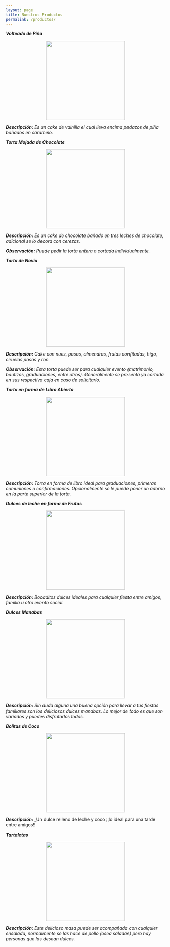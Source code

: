 ```yaml
---
layout: page
title: Nuestros Productos 
permalink: /productos/
---
```


___Volteado de Piña___

<div align="center">
<img src="https://www.recetario-cocina.com/archivosbd/volteado-de-platano-con-caramelo.jpg" width="250" height="250">
</div>


___Descripción:___ _Es un cake de vainilla el cual lleva encima pedazos de piña bañados en caramelo._  



___Torta Mojada de Chocolate___

<div align="center">
<img src="https://i.pinimg.com/originals/20/09/b4/2009b4cc4c19d3af9d34881440d24398.jpg" width="250" height="250" align="center">
</div>


___Descripción:___ _Es un cake de chocolate bañado en tres leches de chocolate, adicional se lo decora con cerezas._ 

___Observación:___ _Puede pedir la torta entera o cortada individualmente._



___Torta de Novia___

<div align="center">
<img src="https://2.bp.blogspot.com/-BpR7EltDqq8/VPNPspSmfPI/AAAAAAAAAGc/s8aJUPRU4L8/s1600/IMG_0115.JPG" width="250" height="250">
</div>

___Descripción:___ _Cake con nuez, pasas, almendras, frutas confitadas, higo, ciruelas pasas y ron._

___Observación:___ _Esta torta puede ser para cualquier evento (matrimonio, bautizos, graduaciones, entre otros). Generalmente se presenta ya cortada en sus respectiva caja en caso de solicitarlo._ 



___Torta en forma de Libro Abierto___

<div align="center">
<img src="https://lh3.googleusercontent.com/NyCnoj6M1uG58dT8h9I2Eq81SoX6TkK4AuU9FU_F-XJ_hJ9NHhkTMR6ero0rq6ab-cBcdhaYcYUR7DfBrbH-LcQNogygjPfnHIYApnu19SeisRLtMzwzSl2va-CVm4wGuXk8lf9620y7xJNAz_-1f2ROGpJ3o3xEAHaYgH9Uxpt0WmCuKAP8xMxwvJcYPWWdkJOs-2401hBZsZwmfQHoPFyxrsX4MCO5Z7HtQHbplgF5_t7-dFYxQvjwbI4maqiWTm5toXF0ABYHHbb0IqphAST9j-OWclIR2BwS_Nh_fQacR0fIYCSQGPtnHPDWx8Fd5ikOR3eghsp8h98AeZxBC5Eje5MlbELs0izKXLa1BL9WuZw8--_Djsb7UCbuY9hpQf8RQwxayM4TMBEPUog8y_K_-xVQrzkwp-cKC1ouusAQGxKGL0NRrlrOnN7wdxQMLhia3spDnwMkfF_Gzr31tG7At-Oa0DmdoVY7o5vznNRyGKITRKp3AymxOOlXYtbh0rJ3qxxTpMJUDJOmJP2tZhcSOMaIA38WClqkg4DBdRm4UfGJHtUnkUV0iQFZQAjnvGGmxQHkUFPcDMWGlK3m6x9zFFK6Y6PTP4LhkmmfrZP-TG8kH-UTwXMyA-wJFS1SiIG17C_SdFT1VCE7dWFy6BILPS91j0GR7kze6a4hVIIBIFikQx4evhQ=w1024-h615-no" width="250" height="250">
</div>

___Descripción:___ _Torta en forma de libro ideal para graduaciones, primeras comuniones o confirmaciones. Opcionalmente se le puede poner un adorno en la parte superior de la torta._



___Dulces de leche en forma de Frutas___

<div align="center">
<img src="https://i.pinimg.com/originals/7c/93/23/7c93239af8e8242ea11aa869c59b03dd.jpg" width="250" height="250">
</div>

___Descripción:___ _Bocaditos dulces ideales para cualquier fiesta entre amigos, familia u otro evento social._



___Dulces Manabas___

<div align="center">
<img src="https://www.eluniverso.com/sites/default/files/styles/powgallery_1024/public/fotos/2013/08/dulces.jpg?itok=sKMy-3G6" width="250" height="250"> 
</div>
                                   
___Descripción:___ _Sin duda alguna una buena opción para llevar a tus fiestas familiares son los deliciosos dulces manabas. Lo mejor de todo es que son variados y puedes disfrutarlos todos._                   
                                   


___Bolitas de Coco___

<div align="center">
<img src="https://3.bp.blogspot.com/-S8FFMVQFfMw/WKXnaSzf8AI/AAAAAAAAEQk/LUnGa0Pru_QsOZvhy9LkpumgijHdOPc_QCLcB/s1600/IMG_20170204_140908.jpg" width="250" height="250">
</div>

___Descripción:___ _Un dulce relleno de leche y coco ¡¡lo ideal para una tarde entre amigos!!



___Tartaletas___

<div align="center">
<img src="https://www.recetasdemama.es/wp-content/uploads/2012/05/Tartaletas-de-masa-quebrada.jpg" width="250" height="250"> 
</div>

___Descripción:___ _Este delicioso masa puede ser acompañada con cualquier ensalada, normalmente se las hace de pollo (osea saladas) pero hay personas que las desean dulces._
